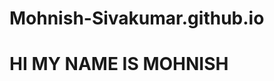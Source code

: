 # Mohnish-Sivakumar.github.io
<html>
  <div>
    <h1 class = "mohnish">HI MY NAME IS MOHNISH</h1>
  </div>
</html>
